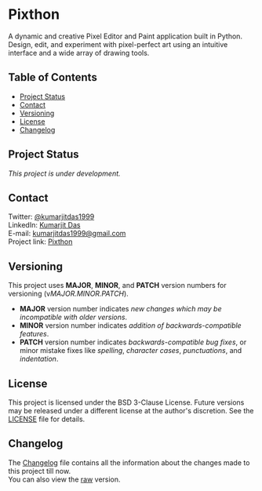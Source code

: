 # Pixthon

A dynamic and creative Pixel Editor and Paint application built in Python. Design, edit, and experiment with pixel-perfect art using an intuitive interface and a wide array of drawing tools.


## Table of Contents

- [Project Status](#project-status)
- [Contact](#contact)
- [Versioning](#versioning)
- [License](#license)
- [Changelog](#changelog)


## Project Status

*This project is under development.*


## Contact

Twitter: [@kumarjitdas1999](https://twitter.com/kumarjitdas1999)\
LinkedIn: [Kumarjit Das](https://www.linkedin.com/in/kumarjit-das)\
E-mail: [kumarjitdas1999@gmail.com](mailto:kumarjitdas1999+github@gmail.com)\
Project link: [Pixthon](https://github.com/KumarjitDas/Pixthon)

## Versioning

This project uses **MAJOR**, **MINOR**, and **PATCH** version numbers for
versioning (v*MAJOR.MINOR.PATCH*).

- **MAJOR** version number indicates *new changes which may be incompatible with older versions*.
- **MINOR** version number indicates *addition of backwards-compatible features*.
- **PATCH** version number indicates *backwards-compatible bug fixes*, or minor mistake fixes like *spelling*, *character cases*, *punctuations*, and *indentation*.


## License

This project is licensed under the BSD 3-Clause License. Future versions may be released under a different license at the author's discretion. See the [LICENSE](./LICENSE.txt) file for details.


## Changelog

The [Changelog](CHANGELOG.md) file contains all the information about the changes made to this project till now.\
You can also view the [raw](https://raw.githubusercontent.com/KumarjitDas/Pixthon/main/CHANGELOG.md) version.
